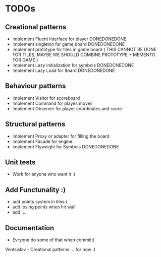 # TODOs 

## Creational patterns 
* Implement Fluent Interface for player DONEDONEDONE
* Implement singleton for game board DONEDONEDONE
* Implement prototype for tiles in game board ( THIS CANNOT BE DONE FOR TILES, MAYBE WE SHOULD COMBINE PROTOTYPE + MEMENTO FOR GAME )
* Implement Lazy Initialization for symbols DONEDONEDONE
* Implement Lazy Load for Board DONEDONEDONE

## Behaviour patterns 
* Implement Visitor for scoreboard
* Implement Command for playes moves 
* Implement Observer for player coordinates and score 

## Structural patterns
* Implement Proxy or adapter for filling the board
* Implement Facade for engine
* Implement Flyweight for Symbols DONEDONEDONE

## Unit tests 
* Work for anyone who want it :)

## Add Functunality :)
* add points system in tiles:)
* add losing points when hit wall
* add .... 

## Documentation
* Evryone do some of that when commit:)

Ventsislav - Creational patterns ... for now :) 
